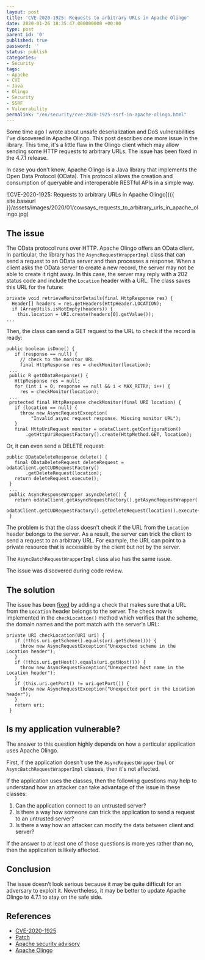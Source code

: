 ```yaml
---
layout: post
title: 'CVE-2020-1925: Requests to arbitrary URLs in Apache Olingo'
date: 2020-01-26 18:35:47.000000000 +00:00
type: post
parent_id: '0'
published: true
password: ''
status: publish
categories:
- Security
tags:
- Apache
- CVE
- Java
- Olingo
- Security
- SSRF
- Vulnerability
permalink: "/en/security/cve-2020-1925-ssrf-in-apache-olingo.html"
---
```

Some time ago I wrote about unsafe deserialization and DoS vulnerabilities I've discovered in Apache Olingo. This post describes one more issue in the library. This time, it's a little flaw in the Olingo client which may allow sending some HTTP requests to arbitrary URLs. The issue has been fixed in the 4.7.1 release.

In case you don't know, Apache Olingo is a Java library that implements the Open Data Protocol (OData). This protocol allows the creation and consumption of queryable and interoperable RESTful APIs in a simple way.

![CVE-2020-1925: Requests to arbitrary URLs in Apache Olingo]({{ site.baseurl }}/assets/images/2020/01/cowsays_requests_to_arbitrary_urls_in_apache_olingo.jpg)

  
  


## The issue

The OData protocol runs over HTTP. Apache Olingo offers an OData client. In particular, the library has the `AsyncRequestWrapperImpl` class that can send a request to an OData server and then processes a response. When a client asks the OData server to create a new record, the server may not be able to create it right away. In this case, the server may reply with a 202 status code and include the `Location`&nbsp;header with a URL. The class saves this URL for the future:

```
private void retrieveMonitorDetails(final HttpResponse res) {
  Header[] headers = res.getHeaders(HttpHeader.LOCATION);
  if (ArrayUtils.isNotEmpty(headers)) {
    this.location = URI.create(headers[0].getValue());
...
```

Then, the class can send a GET request to the URL to check if the record is ready:

```
public boolean isDone() {
   if (response == null) {
     // check to the monitor URL
     final HttpResponse res = checkMonitor(location);
 ...
 public R getODataResponse() {
   HttpResponse res = null;
   for (int i = 0; response == null && i < MAX_RETRY; i++) {
     res = checkMonitor(location);
 ...
 protected final HttpResponse checkMonitor(final URI location) {
   if (location == null) {
     throw new AsyncRequestException(
         "Invalid async request response. Missing monitor URL");
   }
   final HttpUriRequest monitor = odataClient.getConfiguration()
       .getHttpUriRequestFactory().create(HttpMethod.GET, location);
```

Or, it can even send a DELETE request:

```
public ODataDeleteResponse delete() {
   final ODataDeleteRequest deleteRequest = odataClient.getCUDRequestFactory()
       .getDeleteRequest(location);
   return deleteRequest.execute();
 }
 ...
 public AsyncResponseWrapper asyncDelete() {
   return odataClient.getAsyncRequestFactory().getAsyncRequestWrapper(
       odataClient.getCUDRequestFactory().getDeleteRequest(location)).execute();
 }
```

The problem is that the class doesn't check if the URL from the `Location` header belongs to the server. As a result, the server can trick the client to send a request to an arbitrary URL. For example, the URL can point to a private resource that is accessible by the client but not by the server.

The `AsyncBatchRequestWrapperImpl` class also has the same issue.

The issue was discovered during code review.

## The solution

The issue has been [fixed](https://github.com/apache/olingo-odata4/pull/63/files) by adding a check that makes sure that a URL from the `Location` header belongs to the server. The check now is implemented in the `checkLocation()` method which verifies that the scheme, the domain names and the port match with the server's URL:

```
private URI checkLocation(URI uri) {
   if (!this.uri.getScheme().equals(uri.getScheme())) {
     throw new AsyncRequestException("Unexpected scheme in the Location header");
   }
   if (!this.uri.getHost().equals(uri.getHost())) {
     throw new AsyncRequestException("Unexpected host name in the Location header");
   }
   if (this.uri.getPort() != uri.getPort()) {
     throw new AsyncRequestException("Unexpected port in the Location header");
   }
   return uri;
 }
```

## Is my application vulnerable?

The answer to this question highly depends on how a particular application uses Apache Olingo.

First, if the application doesn't use the&nbsp;`AsyncRequestWrapperImpl` or `AsyncBatchRequestWrapperImpl` classes, then it's not affected.

If the application uses the classes, then the following questions may help to understand how an attacker can take advantage of the issue in these classes:

1. Can the application connect to an untrusted server?
2. Is there a way how someone can trick the application to send a request to an untrusted server?
3. Is there a way how an attacker can modify the data between client and server?

If the answer to at least one of those questions is more yes rather than no, then the application is likely affected.

## Conclusion

The issue doesn’t look serious because it may be quite difficult for an adversary to exploit it. Nevertheless, it may be better to update Apache Olingo to 4.7.1 to stay on the safe side.

## References

- [CVE-2020-1925](https://nvd.nist.gov/vuln/detail/CVE-2020-1925)
- [Patch](https://github.com/apache/olingo-odata4/pull/63)
- [Apache security advisory](https://mail-archives.apache.org/mod_mbox/olingo-user/202001.mbox/%3CCAGSZ4d6HwpF2woOrZJg_d0SkHytXJaCtAWXa3ZtBn33WG0YFvw%40mail.gmail.com%3E)
- [Apache Olingo](https://olingo.apache.org/)

